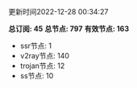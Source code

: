 更新时间2022-12-28 00:34:27

**总订阅: 45**
**总节点: 797**
**有效节点: 163**
- ssr节点: 1
- v2ray节点: 140
- trojan节点: 12
- ss节点: 10
